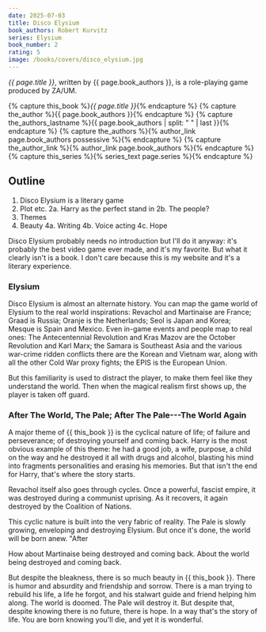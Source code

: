 ```yaml
---
date: 2025-07-03
title: Disco Elysium
book_authors: Robert Kurvitz
series: Elysium
book_number: 2
rating: 5
image: /books/covers/disco_elysium.jpg
---
```


<cite class="video-game-title">{{ page.title }}</cite>, written by <span
class="author-name">{{ page.book_authors }}</span>, is a role-playing game
produced by ZA/UM.

{% capture this_book %}<cite class="book-title">{{ page.title }}</cite>{% endcapture %}
{% capture the_author %}<span class="author-name">{{ page.book_authors }}</span>{% endcapture %}
{% capture the_authors_lastname %}<span class="author-name">{{ page.book_authors | split: " " | last }}</span>{% endcapture %}
{% capture the_authors %}{% author_link page.book_authors possessive %}{% endcapture %}
{% capture the_author_link %}{% author_link page.book_authors %}{% endcapture %}
{% capture this_series %}{% series_text page.series %}{% endcapture %}

## Outline

1. Disco Elysium is a literary game
2. Plot etc.
  2a. Harry as the perfect stand in
  2b. The people?
3. Themes
4. Beauty
  4a. Writing
  4b. Voice acting
  4c. Hope

Disco Elysium probably needs no introduction but I'll do it anyway: it's
probably the best video game ever made, and it's my favorite. But what it
clearly isn't is a book. I don't care because this is my website and it's a
literary experience.

### Elysium

Disco Elysium is almost an alternate history. You can map the game world of
Elysium to the real world inspirations: Revachol and Martinaise are France;
Graad is Russia; Oranje is the Netherlands; Seol is Japan and Korea; Mesque is
Spain and Mexico. Even in-game events and people map to real ones: The
Antecentennial Revolution and Kras Mazov are the October Revolution and Karl
Marx; the Samara is Southeast Asia and the various war-crime ridden conflicts
there are the Korean and Vietnam war, along with all the other Cold War proxy
fights; the EPIS is the European Union.
 
But this familiarity is used to distract the player, to make them feel like
they understand the world. Then when the magical realism first shows up, the
player is taken off guard.

### After The World, The Pale; After The Pale---The World Again

A major theme of {{ this_book }} is the cyclical nature of life; of failure
and perseverance; of destroying yourself and coming back.
Harry is the most obvious example of this theme: he had a good job, a wife,
purpose, a child on the way and he destroyed it all with drugs and alcohol,
blasting his mind into fragments personalities and erasing his memories. But
that isn't the end for Harry, that's where the story starts.

Revachol itself also goes through cycles. Once a powerful, fascist empire, it
was destroyed during a communist uprising. As it recovers, it again destroyed
by the Coalition of Nations.

This cyclic nature is built into the very fabric of reality. The Pale is
slowly growing, enveloping and destroying Elysium. But once it's done, the
world will be born anew. "After

 How about Martinaise being destroyed and coming back. About the
world being destroyed and coming back. 

But despite the bleakness, there is so much beauty in {{ this_book }}. There
is humor and absurdity and friendship and sorrow. There is a man trying to
rebuild his life, a life he forgot, and his stalwart guide and friend helping
him along. The world is doomed. The Pale will destroy it. But despite that,
despite knowing there is no future, there is hope. In a way that's the story
of life. You are born knowing you'll die, and yet it is wonderful.

